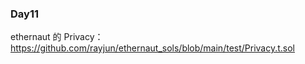 ### Day11
ethernaut 的 Privacy：https://github.com/rayjun/ethernaut_sols/blob/main/test/Privacy.t.sol
